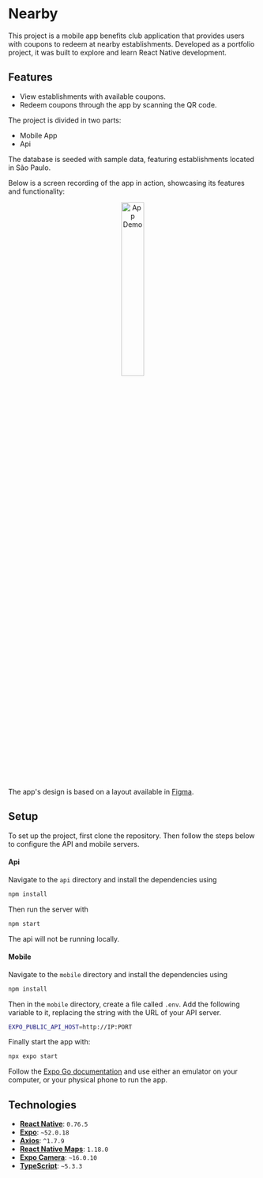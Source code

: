 # Nearby

This project is a mobile app benefits club application that provides users with coupons to redeem at nearby establishments. Developed as a portfolio project, it was built to explore and learn React Native development.

## Features

- View establishments with available coupons.
- Redeem coupons through the app by scanning the QR code.

The project is divided in two parts:
- Mobile App
- Api

The database is seeded with sample data, featuring establishments located in São Paulo.


Below is a screen recording of the app in action, showcasing its features and functionality:

<p align="center">
  <img alt="App Demo" src="/docs/test.gif" width="30%">
</p>

The app's design is based on a layout available in [Figma](https://www.figma.com/community/file/1448070647757721748).


## Setup

To set up the project, first clone the repository. Then follow the steps below to configure the API and mobile servers.


#### Api
Navigate to the `api` directory and install the dependencies using

```bash
npm install
```

Then run the server with
```bash
npm start
```

The api will not be running locally.


#### Mobile

Navigate to the `mobile` directory and install the dependencies using

```bash
npm install
```

Then in the `mobile` directory, create a file called `.env`. 
Add the following variable to it, replacing the string with the URL of your API server.

```bash
EXPO_PUBLIC_API_HOST=http://IP:PORT
```

Finally start the app with:
```bash
npx expo start
```

Follow the [Expo Go documentation](https://docs.expo.dev/get-started/set-up-your-environment/) and use either an emulator on your computer, or your physical phone to run the app.

## Technologies
- [**React Native**](https://reactnative.dev/): `0.76.5`
- [**Expo**](https://expo.dev/): `~52.0.18`
- [**Axios**](https://axios-http.com/docs/intro): `^1.7.9`
- [**React Native Maps**](https://docs.expo.dev/versions/latest/sdk/map-view/): `1.18.0`
- [**Expo Camera**](https://docs.expo.dev/versions/latest/sdk/camera/): `~16.0.10`
- [**TypeScript**](https://www.typescriptlang.org/): `~5.3.3`
